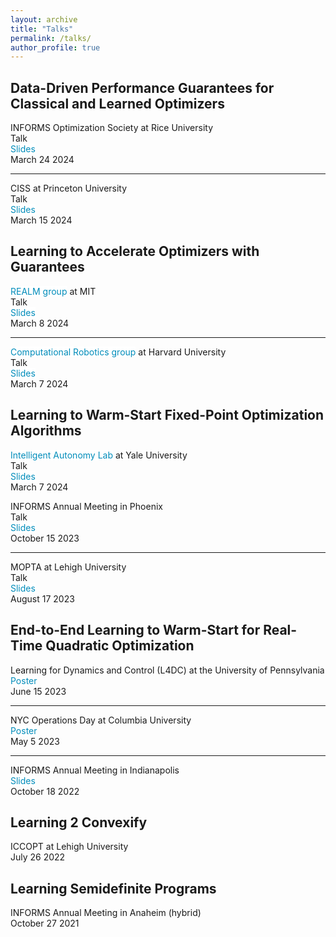 ```yaml
---
layout: archive
title: "Talks"
permalink: /talks/
author_profile: true
---
```


<style>
a:link {
  color: #008CBA;
  background-color: white;
  text-decoration: none;
}
a:visited {
  color: #008CBA;
  background-color: white;
  text-decoration: none;
}
a:hover {
  color: #008CBA;
  background-color: white;
  text-decoration: none;
}
a:active {
  color: #008CBA;
  background-color: white;
  text-decoration: none;
}
</style>


## Data-Driven Performance Guarantees for Classical and Learned Optimizers
INFORMS Optimization Society at Rice University\
Talk\
<a href="{{rajivsambharya.github.io}}/slides/ios_2024.pdf" download>
  Slides
</a>\
March 24 2024


---

CISS at Princeton University\
Talk\
<a href="{{rajivsambharya.github.io}}/slides/ciss_2024.pdf" download>
  Slides
</a>\
March 15 2024


## Learning to Accelerate Optimizers with Guarantees
[REALM group](https://aeroastro.mit.edu/realm//) at MIT\
Talk\
<a href="{{rajivsambharya.github.io}}/slides/mit2024realm.pdf" download>
  Slides
</a>\
March 8 2024


---

[Computational Robotics group](https://computationalrobotics.seas.harvard.edu/) at Harvard University\
Talk\
<a href="{{rajivsambharya.github.io}}/slides/harvard2024comp_robotics.pdf" download>
  Slides
</a>\
March 7 2024


## Learning to Warm-Start Fixed-Point Optimization Algorithms
[Intelligent Autonomy Lab](https://ialab.yale.edu/) at Yale University\
Talk\
<a href="{{rajivsambharya.github.io}}/slides/yale2023.pdf" download>
  Slides
</a>\
March 7 2024

INFORMS Annual Meeting in Phoenix\
Talk\
<a href="{{rajivsambharya.github.io}}/slides/informs2023.pdf" download>
  Slides
</a>\
October 15 2023


---

MOPTA at Lehigh University\
Talk\
<a href="{{rajivsambharya.github.io}}/slides/mopta2023_v3.pdf" download>
  Slides
</a>\
August 17 2023


## End-to-End Learning to Warm-Start for Real-Time Quadratic Optimization
Learning for Dynamics and Control (L4DC) at the University of Pennsylvania\
<a href="{{rajivsambharya.github.io}}/slides/l2ws_l4dc.pdf" download>
  Poster
</a>\
June 15 2023

---

NYC Operations Day at Columbia University\
<a href="{{rajivsambharya.github.io}}/slides/l2ws_nyc_ops_website.pdf" download>
  Poster
</a>\
May 5 2023

---

INFORMS Annual Meeting in Indianapolis\
<a href="{{rajivsambharya.github.io}}/slides/informs22.pdf" download>
  Slides
</a>\
October 18 2022


## Learning 2 Convexify
ICCOPT at Lehigh University\
July 26 2022

## Learning Semidefinite Programs
INFORMS Annual Meeting in Anaheim (hybrid)\
October 27 2021



